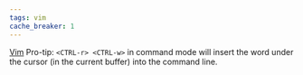 ```yaml
---
tags: vim
cache_breaker: 1
---
```


[Vim](/wiki/Vim) Pro-tip: `<CTRL-r> <CTRL-w>` in command mode will insert the word under the cursor (in the current buffer) into the command line.
